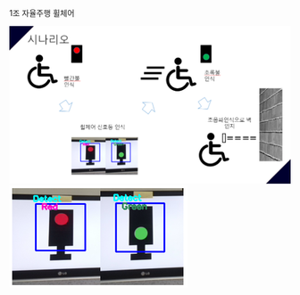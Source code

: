 1조 자율주행 휠체어

![alt text](https://github.com/honginhwa/ghddlsghk3/blob/master/%EC%8B%9C%EB%82%98%EB%A6%AC%EC%98%A4.PNG?raw=true)
![alt text](https://github.com/honginhwa/ghddlsghk3/blob/master/%EC%8B%A0%ED%98%B8%EB%93%B1%20%EC%9D%B8%EC%8B%9D.PNG?raw=true)
